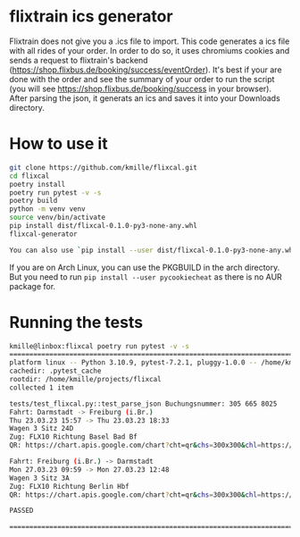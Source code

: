 # flixtrain ics generator

Flixtrain does not give you a .ics file to import. This code generates a ics file with all rides of your order. In order to do so, it uses chromiums cookies and sends a request to flixtrain's backend (https://shop.flixbus.de/booking/success/eventOrder). It's best if your are done with the order and see the summary of your order to run the script (you will see https://shop.flixbus.de/booking/success in your browser). After parsing the json, it generats an ics and saves it into your Downloads directory.

# How to use it

```bash
git clone https://github.com/kmille/flixcal.git
cd flixcal
poetry install
poetry run pytest -v -s
poetry build
python -m venv venv
source venv/bin/activate
pip install dist/flixcal-0.1.0-py3-none-any.whl
flixcal-generator

You can also use `pip install --user dist/flixcal-0.1.0-py3-none-any.whl`
```

If you are on Arch Linux, you can use the PKGBUILD in the arch directory. But you need to run `pip install --user pycookiecheat` as there is no AUR package for.

# Running the tests
```bash
kmille@linbox:flixcal poetry run pytest -v -s
============================================================================================================= test session starts =============================================================================================================
platform linux -- Python 3.10.9, pytest-7.2.1, pluggy-1.0.0 -- /home/kmille/.cache/pypoetry/virtualenvs/flixcal-CBUX2rok-py3.10/bin/python
cachedir: .pytest_cache
rootdir: /home/kmille/projects/flixcal
collected 1 item                                                                                                                                                                                                                              

tests/test_flixcal.py::test_parse_json Buchungsnummer: 305 665 8025
Fahrt: Darmstadt -> Freiburg (i.Br.)
Thu 23.03.23 15:57 -> Thu 23.03.23 18:33
Wagen 3 Sitz 24D
Zug: FLX10 Richtung Basel Bad Bf
QR: https://chart.apis.google.com/chart?cht=qr&chs=300x300&chl=https://shop.flixbus.de/pdfqr/3056658025/9vxr2qtujjoynqxct2pcck4q19hi0piy5fmai9p9zxyh9hmd0a?trip=direct:183882293:20648:26168

Fahrt: Freiburg (i.Br.) -> Darmstadt
Mon 27.03.23 09:59 -> Mon 27.03.23 12:48
Wagen 3 Sitz 3A
Zug: FLX10 Richtung Berlin Hbf
QR: https://chart.apis.google.com/chart?cht=qr&chs=300x300&chl=https://shop.flixbus.de/pdfqr/3056658025/9vxr2qtujjoynqxct2pcck4q19hi0piy5fmai9p9zxyh9hmd0a?trip=direct:183879973:26168:20648

PASSED

============================================================================================================== 1 passed in 0.15s ==========================================================================================
```
